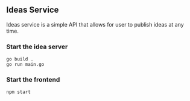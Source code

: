 ## Ideas Service

Ideas service is a simple API that allows for user to publish ideas at any time. 

### Start the idea server 

```shell
go build .
go run main.go
```

### Start the frontend

```shell
npm start
```

